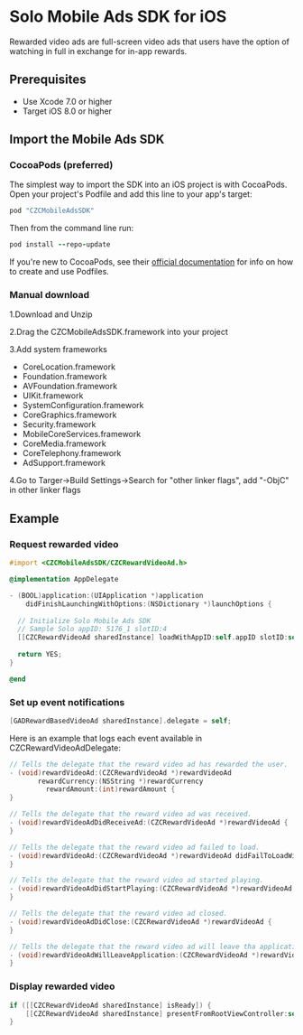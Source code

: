 # Solo Mobile Ads SDK for iOS
Rewarded video ads are full-screen video ads that users have the option of watching in full in exchange for in-app rewards.
## Prerequisites
   * Use Xcode 7.0 or higher
   * Target iOS 8.0 or higher

## Import the Mobile Ads SDK
### CocoaPods (preferred)
The simplest way to import the SDK into an iOS project is with CocoaPods. Open your project's Podfile and add this line to your app's target:
```ruby
pod "CZCMobileAdsSDK" 
```
Then from the command line run:
```ruby
pod install --repo-update
```
If you're new to CocoaPods, see their [official documentation](https://guides.cocoapods.org/using/using-cocoapods.html) for info on how to create and use Podfiles.

### Manual download
1.Download and Unzip

2.Drag the CZCMobileAdsSDK.framework into your project

3.Add system frameworks
  * CoreLocation.framework
  * Foundation.framework
  * AVFoundation.framework
  * UIKit.framework
  * SystemConfiguration.framework
  * CoreGraphics.framework
  * Security.framework
  * MobileCoreServices.framework
  * CoreMedia.framework
  * CoreTelephony.framework
  * AdSupport.framework
  
4.Go to Targer->Build Settings->Search for "other linker flags", add "-ObjC" in other linker flags
## Example
### Request rewarded video
```Objective-C
#import <CZCMobileAdsSDK/CZCRewardVideoAd.h>

@implementation AppDelegate

- (BOOL)application:(UIApplication *)application
    didFinishLaunchingWithOptions:(NSDictionary *)launchOptions {
    
  // Initialize Solo Mobile Ads SDK
  // Sample Solo appID: 5176_1 slotID:4
  [[CZCRewardVideoAd sharedInstance] loadWithAppID:self.appID slotID:self.slotID delegate:self];
  
  return YES;
}

@end
```
### Set up event notifications
```Objective-C
[GADRewardBasedVideoAd sharedInstance].delegate = self;
```
Here is an example that logs each event available in CZCRewardVideoAdDelegate:
```Objective-C
// Tells the delegate that the reward video ad has rewarded the user.
- (void)rewardVideoAd:(CZCRewardVideoAd *)rewardVideoAd
       rewardCurrency:(NSString *)rewardCurrency
         rewardAmount:(int)rewardAmount {
}

// Tells the delegate that the reward video ad was received.
- (void)rewardVideoAdDidReceiveAd:(CZCRewardVideoAd *)rewardVideoAd {
}

// Tells the delegate that the reward video ad failed to load.
- (void)rewardVideoAd:(CZCRewardVideoAd *)rewardVideoAd didFailToLoadWithError:(NSError *)error {
}

// Tells the delegate that the reward video ad started playing.
- (void)rewardVideoAdDidStartPlaying:(CZCRewardVideoAd *)rewardVideoAd {
}

// Tells the delegate that the reward video ad closed.
- (void)rewardVideoAdDidClose:(CZCRewardVideoAd *)rewardVideoAd {
}

// Tells the delegate that the reward video ad will leave tha application.
- (void)rewardVideoAdWillLeaveApplication:(CZCRewardVideoAd *)rewardVideoAd {
}
```
### Display rewarded video
```Objective-C
if ([[CZCRewardVideoAd sharedInstance] isReady]) {
    [[CZCRewardVideoAd sharedInstance] presentFromRootViewController:self];
}
```
